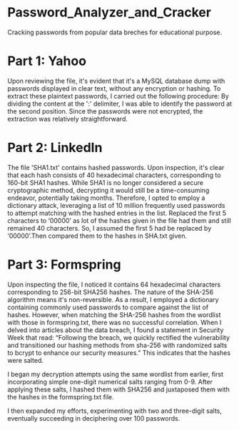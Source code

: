 # Password_Analyzer_and_Cracker
Cracking passwords from popular data breches for educational purpose.

# Part 1: Yahoo
Upon reviewing the file, it's evident that it's a MySQL database dump with passwords displayed in clear text, without any encryption or hashing. To extract these plaintext passwords, I carried out the following procedure:
By dividing the content at the ':' delimiter, I was able to identify the password at the second position. Since the passwords were not encrypted, the extraction was relatively straightforward.

# Part 2: LinkedIn
The file 'SHA1.txt' contains hashed passwords. Upon inspection, it's clear that each hash consists of 40 hexadecimal characters, corresponding to 160-bit SHA1 hashes. While SHA1 is no longer considered a secure cryptographic method, decrypting it would still be a time-consuming endeavor, potentially taking months. Therefore, I opted to employ a dictionary attack, leveraging a list of 10 million frequently used passwords to attempt matching with the hashed entries in the list.
Replaced the first 5 characters to ‘00000’ as lot of the hashes given in the file 
had them and still remained 40 characters. So, I assumed the first 5 had be 
replaced by ‘00000’.Then compared them to the hashes in SHA.txt given.

# Part 3: Formspring
Upon inspecting the file, I noticed it contains 64 hexadecimal characters corresponding to 256-bit SHA256 hashes. The nature of the SHA-256 algorithm means it's non-reversible. As a result, I employed a dictionary containing commonly used passwords to compare against the list of hashes. However, when matching the SHA-256 hashes from the wordlist with those in formspring.txt, there was no successful correlation.
When I delved into articles about the data breach, I found a statement in Security Week that read: “Following the breach, we quickly rectified the vulnerability and transitioned our hashing methods from sha-256 with randomized salts to bcrypt to enhance our security measures.” This indicates that the hashes were salted.

I began my decryption attempts using the same wordlist from earlier, first incorporating simple one-digit numerical salts ranging from 0-9. After applying these salts, I hashed them with SHA256 and juxtaposed them with the hashes in the formspring.txt file.

I then expanded my efforts, experimenting with two and three-digit salts, eventually succeeding in deciphering over 100 passwords.
